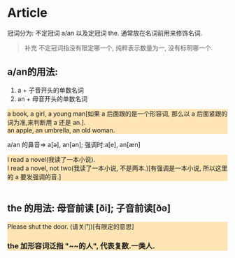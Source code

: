 # Article

冠词分为: 不定冠词 a/an 以及定冠词 the. 通常放在名词前用来修饰名词.
> 补充 不定冠词指没有限定哪一个, 纯粹表示数量为一, 没有标明哪一个.

## a/an的用法: 
<ol>
	<li>a + 子音开头的单数名词</li>
	<li>an + 母音开头的单数名词</li>
</ol>

<div style="background-color: #FFE4B5;">
a book, a girl, a young man[如果 a 后面跟的是一个形容词, 那么以 a 后面紧跟的词为准,来判断用 a 还是 an.]. <br />
an apple, an umbrella, an old woman.
</div>

a/an 的鼻音=> a[ə], an[ən]; 强调时:a[e], an[æn]
<div style="background-color: #FFE4B5;">
I read a novel(我读了一本小说). <br />
I read a novel, not two(我读了一本小说, 不是两本.)[有强调是一本小说, 所以这里的 a 要发强调的音.]
</div>
<br />

## the 的用法: 母音前读 [ði]; 子音前读[ðə]
<div style="background-color: #FFE4B5;">
Please shut the door. (请关门)[有限定的意思]

### the 加形容词泛指 "~~的人", 代表复数.一类人.



</div>
